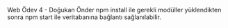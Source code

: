 Web Ödev 4 - Doğukan Önder
npm install ile gerekli modüller yüklendikten sonra npm start ile veritabanına bağlantı sağlanılabilir.
